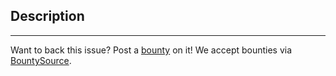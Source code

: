 ## Description


_____________
Want to back this issue? Post a [bounty](https://www.bountysource.com/) on it! We accept bounties via [BountySource](https://www.bountysource.com/).
